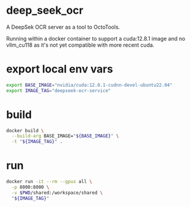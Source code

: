 # deep_seek_ocr
A DeepSek OCR server as a tool to OctoTools.

Running within a docker container to support a cuda:12.8.1 image and no vllm_cu118 as it's not yet compatible with more recent cuda.

# export local env vars
```bash
export BASE_IMAGE="nvidia/cuda:12.8.1-cudnn-devel-ubuntu22.04"
export IMAGE_TAG="deepseek-ocr-service"
```

# build
```bash
docker build \
  --build-arg BASE_IMAGE="${BASE_IMAGE}" \
  -t "${IMAGE_TAG}" .
```
# run
```bash
docker run -it --rm --gpus all \
  -p 8000:8000 \
  -v $PWD/shared:/workspace/shared \
  "${IMAGE_TAG}"
```